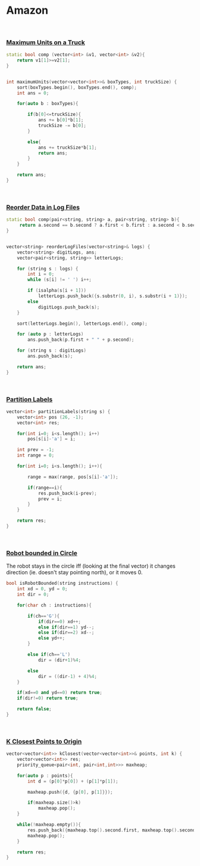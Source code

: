 # Amazon

<br>

### [Maximum Units on a Truck](https://leetcode.com/problems/maximum-units-on-a-truck/)

```cpp
static bool comp (vector<int> &v1, vector<int> &v2){
    return v1[1]>=v2[1];
}


int maximumUnits(vector<vector<int>>& boxTypes, int truckSize) {
    sort(boxTypes.begin(), boxTypes.end(), comp);
    int ans = 0;

    for(auto b : boxTypes){

        if(b[0]<=truckSize){
            ans += b[0]*b[1];
            truckSize -= b[0];
        }

        else{
            ans += truckSize*b[1];
            return ans;
        }
    }

    return ans;
}
```

<br>

### [Reorder Data in Log Files](https://leetcode.com/problems/reorder-data-in-log-files/)

```cpp
static bool comp(pair<string, string> a, pair<string, string> b){
     return a.second == b.second ? a.first < b.first : a.second < b.second;
}


vector<string> reorderLogFiles(vector<string>& logs) {
    vector<string> digitLogs, ans;
    vector<pair<string, string>> letterLogs;

    for (string s : logs) {
        int i = 0;
        while (s[i] != ' ') i++;

        if (isalpha(s[i + 1])) 
            letterLogs.push_back({s.substr(0, i), s.substr(i + 1)});
        else 
            digitLogs.push_back(s);
    }

    sort(letterLogs.begin(), letterLogs.end(), comp);

    for (auto p : letterLogs) 
        ans.push_back(p.first + " " + p.second);

    for (string s : digitLogs) 
        ans.push_back(s);

    return ans;
}
```

<br>

### [Partition Labels](https://leetcode.com/problems/partition-labels/submissions/)

```cpp
vector<int> partitionLabels(string s) {
    vector<int> pos (26, -1);
    vector<int> res;

    for(int i=0; i<s.length(); i++)
        pos[s[i]-'a'] = i;

    int prev = -1;
    int range = 0;

    for(int i=0; i<s.length(); i++){

        range = max(range, pos[s[i]-'a']);

        if(range==i){
            res.push_back(i-prev);
            prev = i;
        }
    }

    return res;
}
```

<br>

### [Robot bounded in Circle](https://leetcode.com/problems/robot-bounded-in-circle/)

The robot stays in the circle iff (looking at the final vector) it changes direction (ie. doesn't stay pointing north), or it moves 0.

```cpp
bool isRobotBounded(string instructions) {
    int xd = 0, yd = 0;
    int dir = 0;

    for(char ch : instructions){

        if(ch=='G'){
            if(dir==0) xd++;
            else if(dir==1) yd--;
            else if(dir==2) xd--;
            else yd++;
        }

        else if(ch=='L')
            dir = (dir+1)%4;

        else
            dir = ((dir-1) + 4)%4;
    }

    if(xd==0 and yd==0) return true;
    if(dir!=0) return true;

    return false;
}
```

<br>

### [K Closest Points to Origin](https://leetcode.com/problems/k-closest-points-to-origin/)

```cpp
vector<vector<int>> kClosest(vector<vector<int>>& points, int k) {
    vector<vector<int>> res;
    priority_queue<pair<int, pair<int,int>>> maxheap; 

    for(auto p : points){
        int d = (p[0]*p[0]) + (p[1]*p[1]);

        maxheap.push({d, {p[0], p[1]}});

        if(maxheap.size()>k) 
            maxheap.pop();
    }

    while(!maxheap.empty()){
        res.push_back({maxheap.top().second.first, maxheap.top().second.second});
        maxheap.pop();
    }

    return res;
}
```
